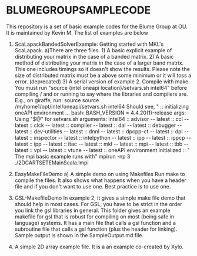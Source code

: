 # BLUMEGROUPSAMPLECODE
This repository is a set of basic example codes for the Blume Group at OU. It is maintained by Kevin M.
The list of examples are below
1) ScaLapackBandedSolverExample: Getting started with MKL's ScaLapack.
  a)There are three files. 1) A basic explicit example of distributing your matrix in the case of a banded matrix. 2) A basic method of distributing your matrix in the case of a larger band matrix. This one includes timings so it doesn't show the results. Please note the size of distributed matrix must be a above some minimum or it will toss a error. (deprecated) 3) A serial version of example 2. 
  Compile with make.
  You must run "source {intel oneapi location}/setvars.sh intel64"
  before compiling / and or running to say where the libraries and compilers are.
  E.g., on giraffe, run:
  source source /myhome1/opt/intel/oneapi/setvars.sh intel64
  Should see,
  "
    :: initializing oneAPI environment ...
      bash: BASH_VERSION = 4.4.20(1)-release
      args: Using "$@" for setvars.sh arguments: intel64
    :: advisor -- latest
    :: ccl -- latest
    :: clck -- latest
    :: compiler -- latest
    :: dal -- latest
    :: debugger -- latest
    :: dev-utilities -- latest
    :: dnnl -- latest
    :: dpcpp-ct -- latest
    :: dpl -- latest
    :: inspector -- latest
    :: intelpython -- latest
    :: ipp -- latest
    :: ippcp -- latest
    :: ipp -- latest
    :: itac -- latest
    :: mkl -- latest
    :: mpi -- latest
    :: tbb -- latest
    :: vpl -- latest
    :: vtune -- latest
    :: oneAPI environment initialized ::
  "
  The mpi basic example runs with"
  mpirun -np 3 ./2DCARTSETEMainScala.lmpi 
2) EasyMakeFileDemo
  a) A simple demo on using Makefiles
  Run make to compile the files. It also shows what happens when you have a header file and if you don't want to use one. Best practice is to use one.

3) GSL-MakefileDemo
In example 2, it gives a simple make file demo that should help in most cases. For GSL, you have to be strict in the order you link the gsl libraries in general. This folder gives an example makefile for gsl that is robust for compiling on most (being safe in language) systems. It has a main file that calls a gsl function and a subroutine file that calls a gsl function (plus the header for linking). Sample output is shown in the SampleOutput.md file. 
4) A simple 2D array example file. It is a an example co-created by Xylo.
